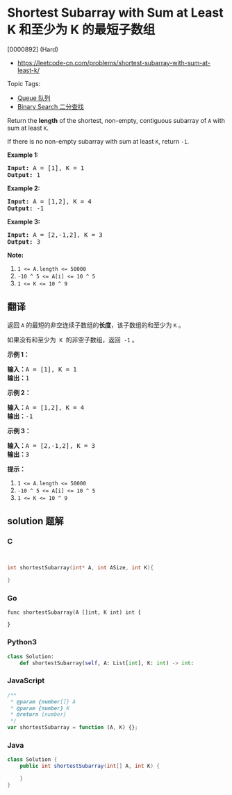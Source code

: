 # Shortest Subarray with Sum at Least K 和至少为 K 的最短子数组

[0000892] (Hard)

- https://leetcode-cn.com/problems/shortest-subarray-with-sum-at-least-k/

Topic Tags:

- [Queue 队列](https://leetcode-cn.com/tag/queue/)
- [Binary Search 二分查找](https://leetcode-cn.com/tag/binary-search/)

Return the **length** of the shortest, non-empty, contiguous subarray of `A` with sum at least `K`.

If there is no non-empty subarray with sum at least `K`, return `-1`.

**Example 1:**

<pre><strong>Input: </strong>A = <span id="example-input-1-1">[1]</span>, K = <span id="example-input-1-2">1</span>
<strong>Output: </strong><span id="example-output-1">1</span>
</pre>

**Example 2:**

<pre><strong>Input: </strong>A = <span id="example-input-2-1">[1,2]</span>, K = <span id="example-input-2-2">4</span>
<strong>Output: </strong><span id="example-output-2">-1</span>
</pre>

**Example 3:**

<pre><strong>Input: </strong>A = <span id="example-input-3-1">[2,-1,2]</span>, K = <span id="example-input-3-2">3</span>
<strong>Output: </strong><span id="example-output-3">3</span>
</pre>

**Note:**

1.  `1 <= A.length <= 50000`
2.  `-10 ^ 5 <= A[i] <= 10 ^ 5`
3.  `1 <= K <= 10 ^ 9`

## 翻译

返回 `A` 的最短的非空连续子数组的**长度**，该子数组的和至少为 `K` 。

如果没有和至少为  `K`  的非空子数组，返回  `-1` 。

**示例 1：**

<pre><strong>输入：</strong>A = [1], K = 1
<strong>输出：</strong>1
</pre>

**示例 2：**

<pre><strong>输入：</strong>A = [1,2], K = 4
<strong>输出：</strong>-1
</pre>

**示例 3：**

<pre><strong>输入：</strong>A = [2,-1,2], K = 3
<strong>输出：</strong>3
</pre>

**提示：**

1.  `1 <= A.length <= 50000`
2.  `-10 ^ 5 <= A[i] <= 10 ^ 5`
3.  `1 <= K <= 10 ^ 9`

## solution 题解

### C

```c


int shortestSubarray(int* A, int ASize, int K){

}


```

### Go

```golang
func shortestSubarray(A []int, K int) int {

}
```

### Python3

```python
class Solution:
    def shortestSubarray(self, A: List[int], K: int) -> int:

```

### JavaScript

```javascript
/**
 * @param {number[]} A
 * @param {number} K
 * @return {number}
 */
var shortestSubarray = function (A, K) {};
```

### Java

```java
class Solution {
    public int shortestSubarray(int[] A, int K) {

    }
}
```
